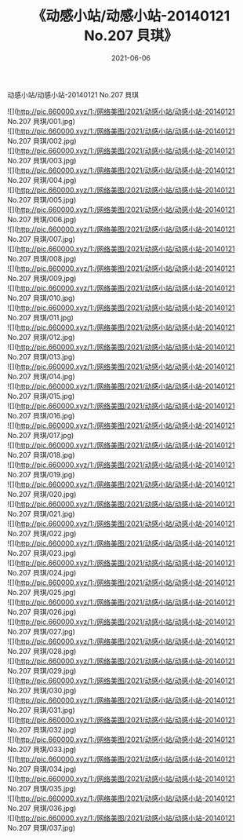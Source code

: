 ﻿---
layout: post
title:  《动感小站/动感小站-20140121 No.207 貝琪》
date:   2021-06-06
img: http://pic.660000.xyz/1:/网络美图/2021/动感小站/动感小站-20140121 No.207 貝琪/000.jpg
categories: [美女, 清纯, 唯美]
---

动感小站/动感小站-20140121 No.207 貝琪

 ![](http://pic.660000.xyz/1:/网络美图/2021/动感小站/动感小站-20140121 No.207 貝琪/001.jpg) <br>![](http://pic.660000.xyz/1:/网络美图/2021/动感小站/动感小站-20140121 No.207 貝琪/002.jpg) <br>![](http://pic.660000.xyz/1:/网络美图/2021/动感小站/动感小站-20140121 No.207 貝琪/003.jpg) <br>![](http://pic.660000.xyz/1:/网络美图/2021/动感小站/动感小站-20140121 No.207 貝琪/004.jpg) <br>![](http://pic.660000.xyz/1:/网络美图/2021/动感小站/动感小站-20140121 No.207 貝琪/005.jpg) <br>![](http://pic.660000.xyz/1:/网络美图/2021/动感小站/动感小站-20140121 No.207 貝琪/006.jpg) <br>![](http://pic.660000.xyz/1:/网络美图/2021/动感小站/动感小站-20140121 No.207 貝琪/007.jpg) <br>![](http://pic.660000.xyz/1:/网络美图/2021/动感小站/动感小站-20140121 No.207 貝琪/008.jpg) <br>![](http://pic.660000.xyz/1:/网络美图/2021/动感小站/动感小站-20140121 No.207 貝琪/009.jpg) <br>![](http://pic.660000.xyz/1:/网络美图/2021/动感小站/动感小站-20140121 No.207 貝琪/010.jpg) <br>![](http://pic.660000.xyz/1:/网络美图/2021/动感小站/动感小站-20140121 No.207 貝琪/011.jpg) <br>![](http://pic.660000.xyz/1:/网络美图/2021/动感小站/动感小站-20140121 No.207 貝琪/012.jpg) <br>![](http://pic.660000.xyz/1:/网络美图/2021/动感小站/动感小站-20140121 No.207 貝琪/013.jpg) <br>![](http://pic.660000.xyz/1:/网络美图/2021/动感小站/动感小站-20140121 No.207 貝琪/014.jpg) <br>![](http://pic.660000.xyz/1:/网络美图/2021/动感小站/动感小站-20140121 No.207 貝琪/015.jpg) <br>![](http://pic.660000.xyz/1:/网络美图/2021/动感小站/动感小站-20140121 No.207 貝琪/016.jpg) <br>![](http://pic.660000.xyz/1:/网络美图/2021/动感小站/动感小站-20140121 No.207 貝琪/017.jpg) <br>![](http://pic.660000.xyz/1:/网络美图/2021/动感小站/动感小站-20140121 No.207 貝琪/018.jpg) <br>![](http://pic.660000.xyz/1:/网络美图/2021/动感小站/动感小站-20140121 No.207 貝琪/019.jpg) <br>![](http://pic.660000.xyz/1:/网络美图/2021/动感小站/动感小站-20140121 No.207 貝琪/020.jpg) <br>![](http://pic.660000.xyz/1:/网络美图/2021/动感小站/动感小站-20140121 No.207 貝琪/021.jpg) <br>![](http://pic.660000.xyz/1:/网络美图/2021/动感小站/动感小站-20140121 No.207 貝琪/022.jpg) <br>![](http://pic.660000.xyz/1:/网络美图/2021/动感小站/动感小站-20140121 No.207 貝琪/023.jpg) <br>![](http://pic.660000.xyz/1:/网络美图/2021/动感小站/动感小站-20140121 No.207 貝琪/024.jpg) <br>![](http://pic.660000.xyz/1:/网络美图/2021/动感小站/动感小站-20140121 No.207 貝琪/025.jpg) <br>![](http://pic.660000.xyz/1:/网络美图/2021/动感小站/动感小站-20140121 No.207 貝琪/026.jpg) <br>![](http://pic.660000.xyz/1:/网络美图/2021/动感小站/动感小站-20140121 No.207 貝琪/027.jpg) <br>![](http://pic.660000.xyz/1:/网络美图/2021/动感小站/动感小站-20140121 No.207 貝琪/028.jpg) <br>![](http://pic.660000.xyz/1:/网络美图/2021/动感小站/动感小站-20140121 No.207 貝琪/029.jpg) <br>![](http://pic.660000.xyz/1:/网络美图/2021/动感小站/动感小站-20140121 No.207 貝琪/030.jpg) <br>![](http://pic.660000.xyz/1:/网络美图/2021/动感小站/动感小站-20140121 No.207 貝琪/031.jpg) <br>![](http://pic.660000.xyz/1:/网络美图/2021/动感小站/动感小站-20140121 No.207 貝琪/032.jpg) <br>![](http://pic.660000.xyz/1:/网络美图/2021/动感小站/动感小站-20140121 No.207 貝琪/033.jpg) <br>![](http://pic.660000.xyz/1:/网络美图/2021/动感小站/动感小站-20140121 No.207 貝琪/034.jpg) <br>![](http://pic.660000.xyz/1:/网络美图/2021/动感小站/动感小站-20140121 No.207 貝琪/035.jpg) <br>![](http://pic.660000.xyz/1:/网络美图/2021/动感小站/动感小站-20140121 No.207 貝琪/036.jpg) <br>![](http://pic.660000.xyz/1:/网络美图/2021/动感小站/动感小站-20140121 No.207 貝琪/037.jpg) <br>